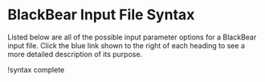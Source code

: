 # BlackBear Input File Syntax

Listed below are all of the possible input parameter options for a BlackBear input file. Click the blue link shown to the right of each heading to see a more detailed description of its purpose.

!syntax complete
